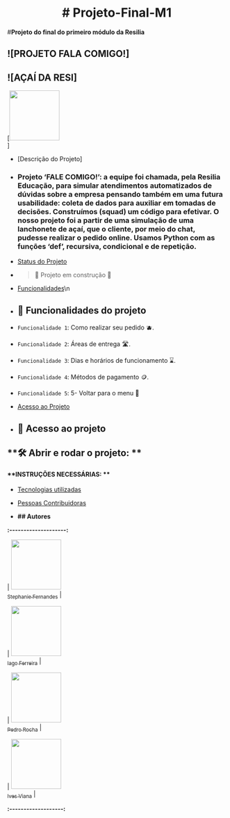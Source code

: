 <h1 align="center"> # Projeto-Final-M1 </h1>

#**Projeto do final do primeiro módulo da Resilia**

## ![PROJETO FALA COMIGO!]

## ![AÇAÍ DA RESI]


[<img src="https://user-images.githubusercontent.com/77132612/175435665-03e3f123-d7e6-453a-9958-3de65e601a5a.png" width=115><br>]

* [Descrição do Projeto]
* ### **Projeto ‘FALE COMIGO!’**: a equipe foi chamada, pela Resilia Educação, para simular atendimentos automatizados de dúvidas sobre a empresa pensando também em uma futura usabilidade: coleta de dados para auxiliar em tomadas de decisões. Construímos (squad) um código para efetivar. O nosso projeto foi a partir de uma simulação de uma lanchonete de açaí, que o cliente, por meio do chat, pudesse realizar o pedido online. Usamos Python com as funções ‘def’, recursiva, condicional e de repetição. 
 
* [Status do Projeto](#status-do-Projeto)

* > :construction: Projeto em construção :construction:

* [Funcionalidades](#funcionalidades-e-demonstração-da-aplicação)\n
* ## :hammer: Funcionalidades do projeto

- `Funcionalidade 1`: Como realizar seu pedido :blueberries:.

- `Funcionalidade 2`: Áreas de entrega :motorway:.

- `Funcionalidade 3`: Dias e horários de funcionamento :hourglass:.

- `Funcionalidade 4`: Métodos de pagamento :coin:.

- `Funcionalidade 5`: 5- Voltar para o menu :page_facing_up:


* [Acesso ao Projeto](#acesso-ao-projeto)

* ## **📁 Acesso ao projeto**


## **🛠️ Abrir e rodar o projeto: **


#### **INSTRUÇÕES NECESSÁRIAS: ** 

* [Tecnologias utilizadas](#tecnologias-utilizadas)
 
* [Pessoas Contribuidoras](#pessoas-contribuidoras)

* **## Autores**

**:--------------------:**

| [<img src="https://media-exp2.licdn.com/dms/image/C4D03AQEwckSJvmCKaA/profile-displayphoto-shrink_800_800/0/1655408004857?e=1661385600&v=beta&t=dygBW4krehvAut3CsqCX-hS6Mzx0AiJjV0W1TnyND7s" width=115><br><sub>Stephanie Fernandes</sub>](https://github.com/stefernandes23) |


| [<img src="https://media-exp2.licdn.com/dms/image/D4D35AQGISl8lyuc75w/profile-framedphoto-shrink_800_800/0/1646765489763?e=1656637200&v=beta&t=K42HozCAAgYOkgyrQa6c2Gd602bv6FwnZxw2UwZrwvg](https://pps.whatsapp.net/v/t61.24694-24/262756418_1254563218389773_1318947932390333285_n.jpg?ccb=11-4&oh=01_AVx-xt03gQls4vxBtQT3-37dvTOFkzXpWbnbGZee2_Hx7g&oe=62C6A9E6" width=115><br><sub>Iago Ferreira</sub>](https://github.com/Iagw18) |


| [<img src="file:///C:/Users/steph/Downloads/pedro.pdf" width=115><br><sub>Pedro Rocha</sub>](https://github.com/pedrorcm) |



| [<img src="file:///C:/Users/steph/Downloads/ives.pdf" width=115><br><sub>Ives Viana</sub>](https://github.com/IvesFragoso) | 


**:-------------------:**
